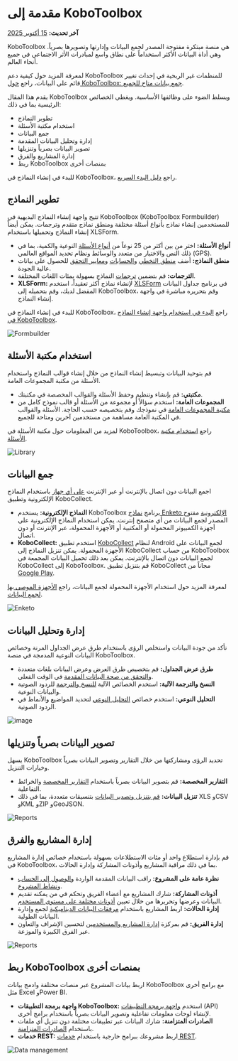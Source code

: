 # مقدمة إلى KoboToolbox
**آخر تحديث:** <a href="https://github.com/kobotoolbox/docs/blob/6b49e25820efe5bf632a3eabc9f1cdea33fda532/source/welcome.md" class="reference">15 أكتوبر 2025</a>

KoboToolbox هي منصة مبتكرة مفتوحة المصدر لجمع البيانات وإدارتها وتصويرها بصرياً. وهي أداة البيانات الأكثر استخداماً على نطاق واسع لمبادرات الأثر الاجتماعي في جميع أنحاء العالم.

<p class="note">
لمعرفة المزيد حول كيفية دعم KoboToolbox للمنظمات غير الربحية في إحداث تغيير قائم على البيانات، راجع <a href="https://support.kobotoolbox.org/about_kobotoolbox.html">حول KoboToolbox: جمع بيانات متاح للجميع</a>.
</p>

يقدم هذا المقال KoboToolbox ويسلط الضوء على وظائفها الأساسية. ويغطي الخصائص الرئيسية بما في ذلك:
* تطوير النماذج
* استخدام مكتبة الأسئلة
* جمع البيانات
* إدارة وتحليل البيانات المقدمة
* تصوير البيانات بصرياً وتنزيلها
* إدارة المشاريع والفرق
* ربط KoboToolbox بمنصات أخرى

<p class="note">
للبدء في إنشاء النماذج في KoboToolbox، راجع <a href="https://support.kobotoolbox.org/quick_start.html">دليل البدء السريع</a>.
</p>



## تطوير النماذج

تتيح واجهة إنشاء النماذج البديهية في KoboToolbox (KoboToolbox Formbuilder) للمستخدمين إنشاء نماذج بأنواع أسئلة مختلفة ومنطق نماذج متقدم وترجمات. يمكن أيضاً إنشاء النماذج وتحميلها باستخدام XLSForm.

* **أنواع الأسئلة:** اختر من بين أكثر من 25 نوعاً من [أنواع الأسئلة](https://support.kobotoolbox.org/question_types.html) النوعية والكمية، بما في ذلك النص والاختيار من متعدد والوسائط ونظام تحديد المواقع العالمي (GPS).
* **منطق النماذج:** أضف [منطق التخطي](https://support.kobotoolbox.org/skip_logic.html) و[الحسابات](https://support.kobotoolbox.org/calculate_questions.html) و[معايير التحقق](https://support.kobotoolbox.org/validation_criteria.html) للحصول على بيانات عالية الجودة.
* **الترجمات:** قم بتضمين [ترجمات](https://support.kobotoolbox.org/language_dashboard.html) النماذج بسهولة بمئات اللغات المختلفة.
* **XLSForm:** لإنشاء نماذج أكثر تعقيداً، استخدم [XLSForm](https://support.kobotoolbox.org/getting_started_xlsform.html) في برنامج جداول البيانات المفضل لديك، وقم بتحميله إلى KoboToolbox، وقم بتحريره مباشرة في واجهة إنشاء النماذج.

<p class="note">
للبدء في إنشاء النماذج في KoboToolbox، راجع <a href="https://support.kobotoolbox.org/formbuilder.html">البدء في استخدام واجهة إنشاء النماذج في KoboToolbox</a>.
</p>

![Formbuilder](/images/welcome/formbuilder.png)


## استخدام مكتبة الأسئلة

قم بتوحيد البيانات وتبسيط إنشاء النماذج من خلال إنشاء قوالب النماذج واستخدام الأسئلة من مكتبة المجموعات العامة.

* **مكتبتي:** قم بإنشاء وتنظيم وحفظ الأسئلة والقوالب المخصصة في مكتبتك.
* **المجموعات العامة:** استخدم سؤالاً أو مجموعة من الأسئلة أو قالب نموذج كامل من [مكتبة المجموعات العامة](https://support.kobotoolbox.org/using_public_collections.html) في نموذجك وقم بتخصيصه حسب الحاجة. الأسئلة والقوالب في المكتبة العامة مساهمة من مستخدمين آخرين ومتاحة للجميع.

<p class="note">
لمزيد من المعلومات حول مكتبة الأسئلة في KoboToolbox، راجع <a href="https://support.kobotoolbox.org/question_library.html">استخدام مكتبة الأسئلة</a>.
</p>

![Library](/images/welcome/library.png)

## جمع البيانات

اجمع البيانات دون اتصال بالإنترنت أو عبر الإنترنت [على أي جهاز](https://support.kobotoolbox.org/data-collection-tools.html) باستخدام النماذج الإلكترونية وتطبيق KoboCollect.

* **النماذج الإلكترونية:** يستخدم KoboToolbox برنامج [نماذج Enketo الإلكترونية](https://support.kobotoolbox.org/data_through_webforms.html) مفتوح المصدر لجمع البيانات من أي متصفح إنترنت. يمكن استخدام النماذج الإلكترونية على أجهزة الكمبيوتر المحمولة أو المكتبية أو الأجهزة المحمولة، عبر الإنترنت أو دون اتصال.
* **KoboCollect:** استخدم تطبيق [KoboCollect](https://support.kobotoolbox.org/kobocollect_on_android_latest.html) لنظام Android لجمع البيانات على الأجهزة المحمولة. يمكن تنزيل النماذج إلى KoboCollect من حساب KoboToolbox لجمع البيانات دون اتصال بالإنترنت. يمكن بعد ذلك تحميل البيانات المجمعة في KoboCollect إلى KoboToolbox. قم بتنزيل تطبيق KoboCollect مجاناً من [Google Play](https://play.google.com/store/apps/details?id=org.koboc.collect.android).

<p class="note">
لمعرفة المزيد حول استخدام الأجهزة المحمولة لجمع البيانات، راجع <a href="https://support.kobotoolbox.org/devices_for_data_collection.html">الأجهزة الموصى بها لجمع البيانات</a>.
</p>

![Enketo](/images/welcome/enketo.png)


## إدارة وتحليل البيانات

تأكد من جودة البيانات واستخلص الرؤى باستخدام طرق عرض الجداول المرنة وخصائص البيانات النوعية المدمجة في منصة KoboToolbox.

* **طرق عرض الجداول:** قم بتخصيص طرق العرض وعرض البيانات بلغات متعددة و[التحقق من صحة البيانات المقدمة](https://support.kobotoolbox.org/record_validation.html) في الوقت الفعلي.
* **النسخ والترجمة الآلية:** استخدم الخصائص الآلية [للنسخ والترجمة](https://support.kobotoolbox.org/transcription-translation.html) للردود الصوتية والبيانات النوعية.
* **التحليل النوعي:** استخدم خصائص [التحليل النوعي](https://support.kobotoolbox.org/qualitative_analysis.html) لتحديد المواضيع والأنماط في الردود الصوتية.

![image](/images/qualitative_analysis/Analyze.gif)


## تصوير البيانات بصرياً وتنزيلها

يسهل KoboToolbox تحديد الرؤى ومشاركتها من خلال التقارير وتصوير البيانات بصرياً وخيارات التنزيل.

* **التقارير المخصصة:** قم بتصوير البيانات بصرياً باستخدام [التقارير المخصصة](https://support.kobotoolbox.org/creating_custom_reports.html) والخرائط التفاعلية.
* **تنزيل البيانات:** [قم بتنزيل وتصدير البيانات](https://support.kobotoolbox.org/export_download.html) بتنسيقات متعددة، بما في ذلك XLS وCSV وKML وZIP وGeoJSON.

![Reports](/images/welcome/reports.png)


## إدارة المشاريع والفرق

قم بإدارة استطلاع واحد أو مئات الاستطلاعات بسهولة باستخدام خصائص إدارة المشاريع في KoboToolbox، بما في ذلك مراقبة المشاريع وأذونات المشاركة وإدارة الحالات.

* **نظرة عامة على المشروع:** راقب البيانات المقدمة الواردة و[الوصول إلى الحساب](https://support.kobotoolbox.org/activity_logs.html#access-logs) و[نشاط المشروع](https://support.kobotoolbox.org/activity_logs.html#project-history-logs).
* **أذونات المشاركة:** شارك المشاريع مع أعضاء الفريق وتحكم في من يمكنه تقديم البيانات وعرضها وتحريرها من خلال تعيين [أذونات مختلفة على مستوى المستخدم](https://support.kobotoolbox.org/managing_permissions.html).
* **إدارة الحالات:** اربط المشاريع باستخدام [مرفقات البيانات الديناميكية](https://support.kobotoolbox.org/dynamic_data_attachment.html) لجمع وإدارة البيانات الطولية.
* **إدارة الفريق:** قم بمركزة [إدارة المشاريع والمستخدمين](https://support.kobotoolbox.org/getting_started_organization_feature.html) لتحسين الإشراف والتعاون عبر الفرق الكبيرة والموزعة.


![Reports](/images/welcome/projects.png)

## ربط KoboToolbox بمنصات أخرى

اربط بيانات المشروع عبر منصات مختلفة وادمج بيانات KoboToolbox مع برامج أخرى مثل Excel وPower BI.

* **واجهة برمجة التطبيقات KoboToolbox:** استخدم [واجهة برمجة التطبيقات](https://support.kobotoolbox.org/api.html) (API) لإنشاء لوحات معلومات تفاعلية وتصوير البيانات بصرياً باستخدام برامج أخرى.
* **الصادرات المتزامنة:** شارك البيانات عبر تطبيقات مختلفة دون تنزيل أي ملفات باستخدام [الصادرات المتزامنة](https://support.kobotoolbox.org/synchronous_exports.html).
* **خدمات REST:** اربط مشروعك ببرامج خارجية باستخدام [خدمات REST](https://support.kobotoolbox.org/rest_services.html).

![Data management](/images/welcome/dashboard-development.png)